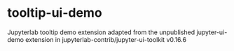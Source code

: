 # tooltip-ui-demo
Jupyterlab tooltip demo extension adapted from the unpublished jupyter-ui-demo extension in jupyterlab-contrib/jupyter-ui-toolkit v0.16.6
